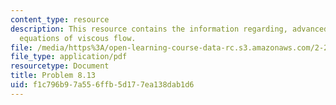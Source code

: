 ```yaml
---
content_type: resource
description: This resource contains the information regarding, advanced fluid mechanics,
  equations of viscous flow.
file: /media/https%3A/open-learning-course-data-rc.s3.amazonaws.com/2-25-advanced-fluid-mechanics-fall-2013/f1c796b97a556ffb5d177ea138dab1d6_MIT2_25F13_Shapi8.13_Prob.pdf
file_type: application/pdf
resourcetype: Document
title: Problem 8.13
uid: f1c796b9-7a55-6ffb-5d17-7ea138dab1d6
---
```

